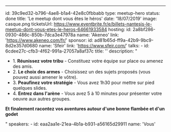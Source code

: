 ---

id: 39c9ed32-b796-4ae8-b1a4-42e8c0fbbabb
type: meetup-hero
status: done
title: 'Le meetup dont vous êtes le héros'
date: '18/07/2019'
image: casque.png
ticketsUrl: https://www.eventbrite.fr/e/billets-nantesjs-le-meetup-dont-vous-etes-le-heros-64661933584
hosting:
id: 2a8bf286-0930-486c-850b-7dca3e47978a
name: 'Akeneo'
link: 'https://www.akeneo.com/fr/'
sponsor:
id: ad81b65d-ff9a-42b9-9bc9-8d2e357d0680
name: 'Sfeir'
link: 'https://www.sfeir.com/'
talks: -
id: 6cdee27c-cfb3-4f62-991a-27057a8af37c
title: ''
description: "
<ul style='margin-left:0;'>
<li>1. <strong>Réunissez votre tribu</strong> - Constituez votre équipe sur place ou amenez des amis.</li>
<li>2. <strong>Le choix des armes</strong> - Choisissez un des sujets proposés (vous pouvez aussi amener le vôtre).</li>
<li>3. <strong>Peaufinez votre stratégie</strong> - Vous avez 1h30 pour mettre sur pied quelques slides.</li>
<li>4. <strong>Entrez dans l'arène</strong> - Vous avez 5 à 10 minutes pour présenter votre oeuvre aux autres groupes.</li>
</ul>
<p><strong>Et finalement racontez vos aventures autour d'une bonne flambée et d'un godet</strong></p>"
speakers: -
id: eaa2aa1e-21ea-4b1a-b931-a56165d29911
name: 'Vous'
